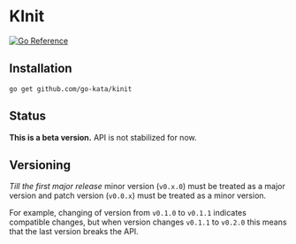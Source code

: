 # KInit

[![Go Reference](https://pkg.go.dev/badge/github.com/go-kata/kinit.svg)](https://pkg.go.dev/github.com/go-kata/kinit)

## Installation

`go get github.com/go-kata/kinit`

## Status

**This is a beta version.** API is not stabilized for now.

## Versioning

*Till the first major release* minor version (`v0.x.0`) must be treated as a major version and patch version (`v0.0.x`) must be treated as a minor version.

For example, changing of version from `v0.1.0` to `v0.1.1` indicates compatible changes, but when version changes `v0.1.1` to `v0.2.0` this means that the last version breaks the API.
